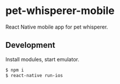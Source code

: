# pet-whisperer-mobile
React Native mobile app for pet whisperer.

## Development

Install modules, start emulator.
```sh
$ npm i 
$ react-native run-ios
```
